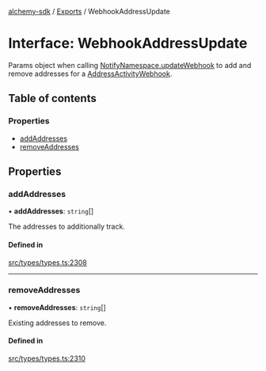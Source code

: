 [alchemy-sdk](../README.md) / [Exports](../modules.md) / WebhookAddressUpdate

# Interface: WebhookAddressUpdate

Params object when calling [NotifyNamespace.updateWebhook](../classes/NotifyNamespace.md#updatewebhook) to add and
remove addresses for a [AddressActivityWebhook](AddressActivityWebhook.md).

## Table of contents

### Properties

- [addAddresses](WebhookAddressUpdate.md#addaddresses)
- [removeAddresses](WebhookAddressUpdate.md#removeaddresses)

## Properties

### addAddresses

• **addAddresses**: `string`[]

The addresses to additionally track.

#### Defined in

[src/types/types.ts:2308](https://github.com/alchemyplatform/alchemy-sdk-js/blob/f2b072e/src/types/types.ts#L2308)

___

### removeAddresses

• **removeAddresses**: `string`[]

Existing addresses to remove.

#### Defined in

[src/types/types.ts:2310](https://github.com/alchemyplatform/alchemy-sdk-js/blob/f2b072e/src/types/types.ts#L2310)

